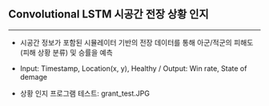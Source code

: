 ## Convolutional LSTM 시공간 전장 상황 인지 

---

- 시공간 정보가 포함된 시뮬레이터 기반의 전장 데이터를 통해 아군/적군의 피해도(피해 상황 분류) 및 승률을 예측

- Input: Timestamp, Location(x, y), Healthy / Output: Win rate, State of demage

- 상황 인지 프로그램 테스트: grant_test.JPG
